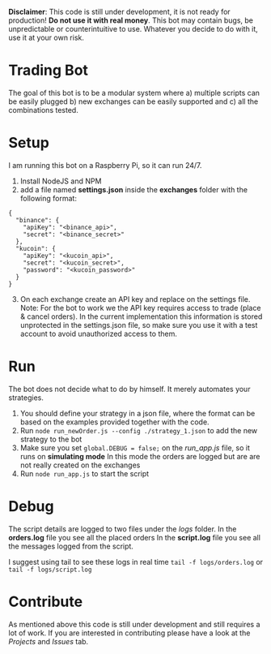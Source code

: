 **Disclaimer**: This code is still under development, it is not ready for production! **Do not use it with real money**. This bot may contain bugs, be unpredictable or counterintuitive to use. Whatever you decide to do with it, use it at your own risk.

# Trading Bot

The goal of this bot is to be a modular system where a) multiple scripts can be easily plugged b) new exchanges can be easily supported and c) all the combinations tested.


# Setup

I am running this bot on a Raspberry Pi, so it can run 24/7. 

1) Install NodeJS and NPM
2) add a file named **settings.json** inside the **exchanges** folder with the following format:

```
{
  "binance": {
    "apiKey": "<binance_api>",
    "secret": "<binance_secret>"
  },
  "kucoin": {
    "apiKey": "<kucoin_api>",
    "secret": "<kucoin_secret>",
    "password": "<kucoin_password>"
  }
}

```
3) On each exchange create an API key and replace on the settings file. 
Note: For the bot to work we the API key requires access to trade (place & cancel orders). 
In the current implementation this information is stored unprotected in the settings.json file, so make sure you use it with a test account to avoid unauthorized access to them.

# Run

The bot does not decide what to do by himself. It merely automates your strategies. 

1) You should define your strategy in a json file, where the format can be based on the examples provided together with the code.
2) Run `node run_newOrder.js --config ./strategy_1.json` to add the new strategy to the bot
3) Make sure you set `global.DEBUG = false;` on the *run_app.js* file, so it runs on **simulating mode**
In this mode the orders are logged but are are not really created on the exchanges
4) Run `node run_app.js` to start the script 

# Debug

The script details are logged to two files under the *logs* folder. 
In the **orders.log** file you see all the placed orders
In the **script.log** file you see all the messages logged from the script.

I suggest using tail to see these logs in real time `tail -f logs/orders.log` or `tail -f logs/script.log`

# Contribute 
As mentioned above this code is still under development and still requires a lot of work. If you are interested in contributing please have a look at the *Projects* and *Issues* tab.

